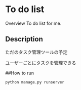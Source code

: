 To do list
====

Overview
To do list for me.
## Description
ただのタスク管理ツールの予定

ユーザーごとにタスクを管理できる


##How to run

```
python manage.py runserver
```
